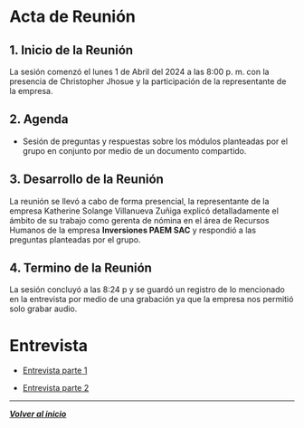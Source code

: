 # Acta de Reunión

## 1. Inicio de la Reunión
La sesión comenzó el lunes 1 de Abril del 2024 a las 8:00 p. m. con la presencia de Christopher Jhosue y la participación de la representante de la empresa.

## 2. Agenda
- Sesión de preguntas y respuestas sobre los módulos planteadas por el grupo en conjunto por medio de un documento compartido.

## 3. Desarrollo de la Reunión
La reunión se llevó a cabo de forma presencial, la representante de la empresa Katherine Solange Villanueva Zuñiga explicó detalladamente el ámbito de su trabajo como gerenta de nómina en el área de Recursos Humanos de la empresa **Inversiones PAEM SAC** y respondió a las preguntas planteadas por el grupo.

## 4. Termino de la Reunión 
La sesión concluyó a las 8:24 p y se guardó un registro de lo mencionado en la entrevista por medio de una grabación ya que la empresa nos permitió solo grabar audio.

# Entrevista

- [Entrevista parte 1](https://soundcloud.com/navhi-a-s/entrevista-parte-1?si=1ddede7d628e470fae23f848d594c3a4&utm_source=clipboard&utm_medium=text&utm_campaign=social_sharing)

- [Entrevista parte 2](https://soundcloud.com/navhi-a-s/entrevista-parte-2?si=4859c0ae47264c68a09780ede7a93df8&utm_source=clipboard&utm_medium=text&utm_campaign=social_sharing)


---
***[Volver al inicio](../README.md)***

